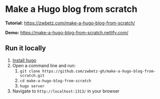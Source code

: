 # Make a Hugo blog from scratch

**Tutorial:** https://zwbetz.com/make-a-hugo-blog-from-scratch/

**Demo:** https://make-a-hugo-blog-from-scratch.netlify.com/

## Run it locally

1. [Install hugo](https://gohugo.io/getting-started/installing/)
1. Open a command line and run:
    1. `git clone https://github.com/zwbetz-gh/make-a-hugo-blog-from-scratch.git`
    1. `cd make-a-hugo-blog-from-scratch`
    1. `hugo server`
1. Navigate to `http://localhost:1313/` in your browser